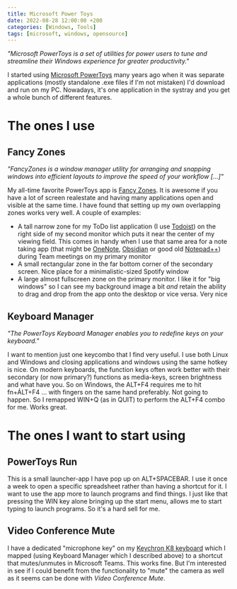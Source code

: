 ```yaml
---
title: Microsoft Power Toys
date: 2022-08-28 12:00:00 +200
categories: [Windows, Tools]
tags: [microsoft, windows, opensource]
---
```


*"Microsoft PowerToys is a set of utilities for power users to tune and streamline their Windows experience for greater productivity."*

I started using [Microsoft PowerToys](https://docs.microsoft.com/en-us/windows/powertoys/?source=recommendations) many years ago when it was separate applications (mostly standalone .exe files if I'm not mistaken) I'd download and run on my PC. Nowadays, it's one application in the systray and you get a whole bunch of different features.

# The ones I use
## Fancy Zones
*"FancyZones is a window manager utility for arranging and snapping windows into efficient layouts to improve the speed of your workflow [...]"*

My all-time favorite PowerToys app is [Fancy Zones](https://docs.microsoft.com/en-us/windows/powertoys/fancyzones). It is awesome if you have a lot of screen realestate and having many applications open and visible at the same time.
I have found that setting up my own overlapping zones works very well. A couple of examples:
- A tall narrow zone for my ToDo list application (I use [Todoist](https://todoist.com)) on the right side of my second monitor which puts it near the center of my viewing field. This comes in handy when I use that same area for a note taking app (that might be [OneNote](https://www.onenote.com), [Obsidian](https://obsidian.md) or good old [Notepad++](https://notepad-plus-plus.org)) during Team meetings on my primary monitor
- A small rectangular zone in the far bottom corner of the secondary screen. Nice place for a minimalistic-sized Spotify window
- A large almost fullscreen zone on the primary monitor. I like it for "big windows" so I can see my background image a bit *and* retain the ability to drag and drop from the app onto the desktop or vice versa. Very nice

## Keyboard Manager
*"The PowerToys Keyboard Manager enables you to redefine keys on your keyboard."*

I want to mention just one keycombo that I find very useful. I use both Linux and Windows and closing applications and windows using the same hotkey is nice. On modern keyboards, the function keys often work better with their secondary (or now primary?) functions as media-keys, screen brightness and what have you. So on Windows, the ALT+F4 requires me to hit fn+ÁLT+F4 ... with fingers on the same hand preferably. Not going to happen. So I remapped WIN+Q (as in QUIT) to perform the ALT+F4 combo for me. Works great.

# The ones I want to start using
## PowerToys Run
This is a small launcher-app I have pop up on ALT+SPACEBAR. I use it once a week to open a specific spreadsheet rather than having a shortcut for it. I want to use the app more to launch programs and find things. I just like that pressing the WIN key alone bringing up the start menu, allows me to start typing to launch programs. So it's a hard sell for me.

## Video Conference Mute
I have a dedicated "microphone key" on my [Keychron K8 keyboard](https://www.keychron.com/products/keychron-k8-tenkeyless-wireless-mechanical-keyboard) which I mapped (using Keyboard Manager which I described above) to a shortcut that mutes/unmutes in Microsoft Teams. This works fine. But I'm interested in see if I could benefit from the functionality to "mute" the camera as well as it seems can be done with *Video Conference Mute*.
